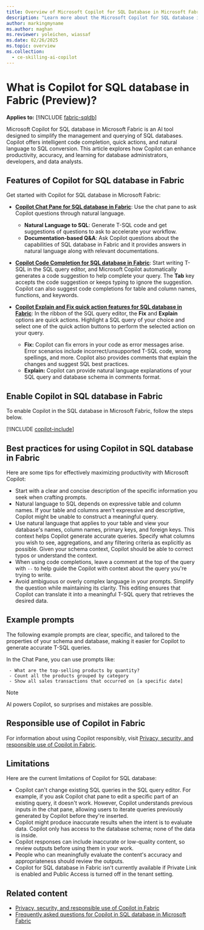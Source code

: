 ```yaml
---
title: Overview of Microsoft Copilot for SQL Database in Microsoft Fabric
description: "Learn more about the Microsoft Copilot for SQL database in Fabric, an AI assistant designed to streamline your database tasks."
author: markingmyname
ms.author: maghan
ms.reviewer: yoleichen, wiassaf
ms.date: 02/26/2025
ms.topic: overview
ms.collection:
  - ce-skilling-ai-copilot
---
```


# What is Copilot for SQL database in Fabric (Preview)?

**Applies to:** [!INCLUDE [fabric-sqldb](../includes/applies-to-version/fabric-sqldb.md)]

Microsoft Copilot for SQL database in Microsoft Fabric is an AI tool designed to simplify the management and querying of SQL databases. Copilot offers intelligent code completion, quick actions, and natural language to SQL conversion. This article explores how Copilot can enhance productivity, accuracy, and learning for database administrators, developers, and data analysts.

## Features of Copilot for SQL database in Fabric

Get started with Copilot for SQL database in Microsoft Fabric:

- **[Copilot Chat Pane for SQL database in Fabric](copilot-chat-pane.md)**: Use the chat pane to ask Copilot questions through natural language.
  - **Natural Language to SQL**: Generate T-SQL code and get suggestions of questions to ask to accelerate your workflow.
  - **Documentation-based Q&A**: Ask Copilot questions about the capabilities of SQL database in Fabric and it provides answers in natural language along with relevant documentations.

- **[Copilot Code Completion for SQL database in Fabric](copilot-code-completion.md)**: Start writing T-SQL in the SQL query editor, and Microsoft Copilot automatically generates a code suggestion to help complete your query. The **Tab** key accepts the code suggestion or keeps typing to ignore the suggestion. Copilot can also suggest code completions for table and column names, functions, and keywords.

- **[Copilot Explain and Fix quick action features for SQL database in Fabric](copilot-quick-actions.md)**: In the ribbon of the SQL query editor, the **Fix** and **Explain** options are quick actions. Highlight a SQL query of your choice and select one of the quick action buttons to perform the selected action on your query.
  - **Fix:** Copilot can fix errors in your code as error messages arise. Error scenarios include incorrect/unsupported T-SQL code, wrong spellings, and more. Copilot also provides comments that explain the changes and suggest SQL best practices.
  - **Explain:** Copilot can provide natural language explanations of your SQL query and database schema in comments format.

## Enable Copilot in SQL database in Fabric

To enable Copilot in the SQL database in Microsoft Fabric, follow the steps below.

[!INCLUDE [copilot-include](../../includes/copilot-include.md)]

## Best practices for using Copilot in SQL database in Fabric

Here are some tips for effectively maximizing productivity with Microsoft Copilot:

- Start with a clear and concise description of the specific information you seek when crafting prompts.
- Natural language to SQL depends on expressive table and column names. If your table and columns aren't expressive and descriptive, Copilot might be unable to construct a meaningful query.
- Use natural language that applies to your table and view your database's names, column names, primary keys, and foreign keys. This context helps Copilot generate accurate queries. Specify what columns you wish to see, aggregations, and any filtering criteria as explicitly as possible. Given your schema context, Copilot should be able to correct typos or understand the context.
- When using code completions, leave a comment at the top of the query with `--` to help guide the Copilot with context about the query you're trying to write.
- Avoid ambiguous or overly complex language in your prompts. Simplify the question while maintaining its clarity. This editing ensures that Copilot can translate it into a meaningful T-SQL query that retrieves the desired data.

## Example prompts

The following example prompts are clear, specific, and tailored to the properties of your schema and database, making it easier for Copilot to generate accurate T-SQL queries.

In the Chat Pane, you can use prompts like:

```copilot-prompt
 - What are the top-selling products by quantity?
 - Count all the products grouped by category
 - Show all sales transactions that occurred on [a specific date]
```

> [!NOTE]  
> AI powers Copilot, so surprises and mistakes are possible.

## Responsible use of Copilot in Fabric

For information about using Copilot responsibly, visit [Privacy, security, and responsible use of Copilot in Fabric](../../fundamentals/copilot-privacy-security.md).

## Limitations

Here are the current limitations of Copilot for SQL database:

- Copilot can't change existing SQL queries in the SQL query editor. For example, if you ask Copilot chat pane to edit a specific part of an existing query, it doesn't work. However, Copilot understands previous inputs in the chat pane, allowing users to iterate queries previously generated by Copilot before they're inserted.
- Copilot might produce inaccurate results when the intent is to evaluate data. Copilot only has access to the database schema; none of the data is inside.
- Copilot responses can include inaccurate or low-quality content, so review outputs before using them in your work.
- People who can meaningfully evaluate the content's accuracy and appropriateness should review the outputs.
- Copilot for SQL database in Fabric isn't currently available if Private Link is enabled and Public Access is turned off in the tenant setting.

## Related content

- [Privacy, security, and responsible use of Copilot in Fabric](../../fundamentals/copilot-privacy-security.md)
- [Frequently asked questions for Copilot in SQL database in Microsoft Fabric](copilot-faq.yml)
